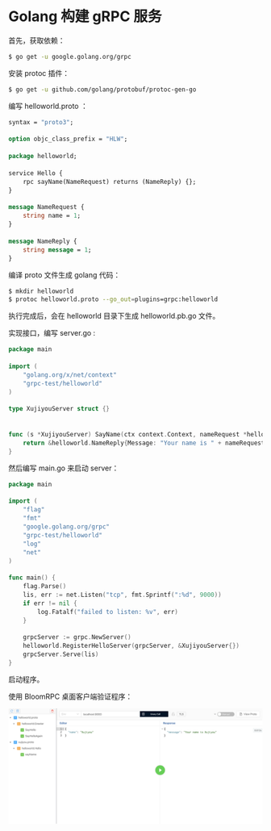 # Golang 构建 gRPC 服务

首先，获取依赖：

```bash
$ go get -u google.golang.org/grpc
```

安装 protoc 插件：

```bash
$ go get -u github.com/golang/protobuf/protoc-gen-go
```

编写 helloworld.proto ：

```protobuf
syntax = "proto3";

option objc_class_prefix = "HLW";

package helloworld;

service Hello {
    rpc sayName(NameRequest) returns (NameReply) {};
}

message NameRequest {
    string name = 1;
}

message NameReply {
    string message = 1;
}
```

编译 proto 文件生成 golang 代码：

```bash
$ mkdir helloworld
$ protoc helloworld.proto --go_out=plugins=grpc:helloworld
```

执行完成后，会在 helloworld 目录下生成 helloworld.pb.go 文件。

实现接口，编写 server.go :

```go
package main

import (
	"golang.org/x/net/context"
	"grpc-test/helloworld"
)

type XujiyouServer struct {}


func (s *XujiyouServer) SayName(ctx context.Context, nameRequest *helloworld.NameRequest) (*helloworld.NameReply, error) {
	return &helloworld.NameReply{Message: "Your name is " + nameRequest.Name}, nil
}
```

然后编写 main.go 来启动 server：

```go
package main

import (
	"flag"
	"fmt"
	"google.golang.org/grpc"
	"grpc-test/helloworld"
	"log"
	"net"
)

func main() {
	flag.Parse()
	lis, err := net.Listen("tcp", fmt.Sprintf(":%d", 9000))
	if err != nil {
		log.Fatalf("failed to listen: %v", err)
	}

	grpcServer := grpc.NewServer()
	helloworld.RegisterHelloServer(grpcServer, &XujiyouServer{})
	grpcServer.Serve(lis)
}
```

启动程序。

使用 BloomRPC 桌面客户端验证程序：

![image-20200315124601099](../../resource/image-20200315124601099.png)

